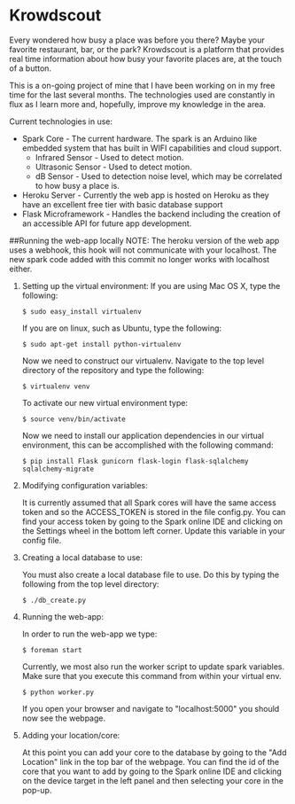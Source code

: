 # Krowdscout
Every wondered how busy a place was before you there? Maybe your favorite restaurant, bar, or the park?  Krowdscout is a platform that provides real time information about how busy your favorite places are, at the touch of a button.

This is a on-going project of mine that I have been working on in my free time for the last several months.  The technologies used are constantly in flux as I learn more and, hopefully, improve my knowledge in the area.

Current technologies in use:
* Spark Core - The current hardware.  The spark is an Arduino like embedded system that has built in WIFI capabilities and cloud support.
	* Infrared Sensor -  Used to detect motion.
	* Ultrasonic Sensor - Used to detect motion.
	* dB Sensor - Used to detection noise level, which may be correlated to how busy a place is.
* Heroku Server - Currently the web app is hosted on Heroku as they have an excellent free tier with basic database support
* Flask Microframework - Handles the backend including the creation of an accessible API for future app development.

##Running the web-app locally
NOTE:  The heroku version of the web app uses a webhook, this hook will not
communicate with your localhost.  The new spark code added with this commit
no longer works with localhost either.

1.  Setting up the virtual environment:
	If you are using Mac OS X, type the following:
	```
	$ sudo easy_install virtualenv
	```
	If you are on linux, such as Ubuntu, type the following:
	```
	$ sudo apt-get install python-virtualenv
	```
	Now we need to construct our virtualenv.  Navigate to the top level 
	directory of the repository and type the following:
	```
	$ virtualenv venv
	```
	To activate our new virtual environment type:
	```
	$ source venv/bin/activate
	```
	Now we need to install our application dependencies in our virtual
	environment, this can be accomplished with the following command:
	```
	$ pip install Flask gunicorn flask-login flask-sqlalchemy sqlalchemy-migrate
	```
2.  Modifying configuration variables:
	
	It is currently assumed that all Spark cores will have the same access token
	and so the ACCESS_TOKEN is stored in the file config.py.  You can find your
	access token by going to the Spark online IDE and clicking on the Settings
	wheel in the bottom left corner.  Update this variable in your config file.

3.  Creating a local database to use:

	You must also create a local database file to use.  Do this by typing the
	following from the top level directory:
	```
	$ ./db_create.py
	```
4.  Running the web-app:
	
	In order to run the web-app we type:
	```
	$ foreman start
	```
	Currently, we most also run the worker script to update spark variables.
	Make sure that you execute this command from within your virtual env.
	```
	$ python worker.py
	```
	If you open your browser and navigate to "localhost:5000" you should now see
	the webpage.

5.  Adding your location/core:
	
	At this point you can add your core to the database by going to the
	"Add Location" link in the top bar of the webpage.  You can find the id of 
	the core that you want to add by going to the Spark online IDE and clicking
	on the device target in the left panel and then selecting your core in the
	pop-up.
